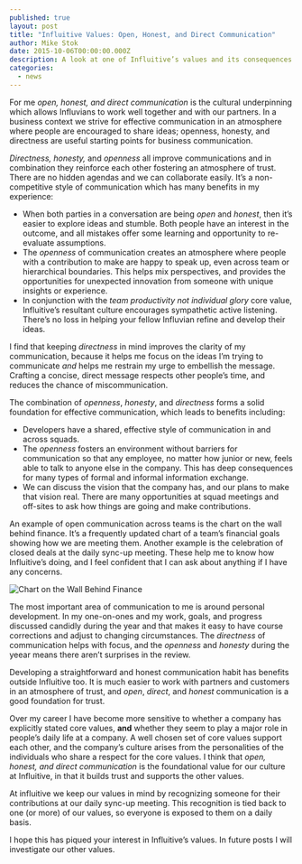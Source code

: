 ```yaml
---
published: true
layout: post
title: "Influitive Values: Open, Honest, and Direct Communication"
author: Mike Stok
date: 2015-10-06T00:00:00.000Z
description: A look at one of Influitive’s values and its consequences.
categories: 
  - news
---
```


For me *open, honest, and direct communication* is the cultural underpinning which allows Influvians to work well together and with our partners.  In a business context we strive for effective communication in an atmosphere where people are encouraged to share ideas; openness, honesty, and directness are useful starting points for business communication.

*Directness, honesty,* and *openness* all improve communications and in combination they reinforce each other fostering an atmosphere of trust.  There are no hidden agendas and we can collaborate easily.  It’s a non-competitive style of communication which has many benefits in my experience:

* When both parties in a conversation are being *open* and *honest*, then it’s easier to explore ideas and stumble.  Both people have an interest in the outcome, and all mistakes offer some learning and opportunity to re-evaluate assumptions.
* The *openness* of communication creates an atmosphere where people with a contribution to make are happy to speak up, even across team or hierarchical  boundaries.  This helps mix perspectives, and provides the opportunities for unexpected innovation from someone with unique insights or experience.
* In conjunction with the *team productivity not individual glory* core value, Influitive’s resultant culture encourages sympathetic active listening.  There’s no loss in helping your fellow Influvian refine and develop their ideas.

I find that keeping *directness* in mind improves the clarity of my communication, because it helps me focus on the ideas I’m trying to communicate *and* helps me restrain my urge to embellish the message.  Crafting a concise, direct message respects other people’s time, and reduces the chance of miscommunication.

The combination of *openness*, *honesty*, and *directness* forms a solid foundation for effective communication, which leads to benefits including:

* Developers have a shared, effective style of communication in and across squads.
* The *openness* fosters an environment without barriers for communication so that any employee, no matter how junior or new, feels able to talk to anyone else in the company.  This has deep consequences for many types of formal and informal information exchange.
* We can discuss the vision that the company has, and our plans to make that vision real.  There are many opportunities at squad meetings and off-sites to ask how things are going and make contributions.

An example of open communication across teams is the chart on the wall behind finance.  It’s a frequently updated chart of a team’s financial goals showing how we are meeting them.  Another example is the celebration of closed deals at the daily sync-up meeting.  These help me to know how Influitive’s doing, and I feel confident that I can ask about anything if I have any concerns.

![Chart on the Wall Behind Finance]({{site.baseurl}}/images/posts/finance-chart.jpg)

The most important area of communication to me is around personal development.  In my one-on-ones and my work, goals, and progress discussed candidly during the year and that makes it easy to have course corrections and adjust to changing circumstances.  The *directness* of communication helps with focus, and the *openness* and *honesty* during the yeear means there aren’t surprises in the review.

Developing a straightforward and honest communication habit has benefits outside Influitive too.  It is much easier to work with partners and customers in an atmosphere of trust, and *open*, *direct*, and *honest* communication is a good foundation for trust.

Over my career I have become more sensitive to whether a company has explicitly stated core values, **and** whether they seem to play a major role in people’s daily life at a company.  A well chosen set of core values support each other, and the company’s culture arises from the personalities of the individuals who share a respect for the core values.  I think that *open, honest, and direct communication* is the foundational value for our culture at Influitive, in that it builds trust and supports the other values.

At influitive we keep our values in mind by recognizing someone for their contributions at our daily sync-up meeting.  This recognition is tied back to one (or more) of our values, so everyone is exposed to them on a daily basis.

I hope this has piqued your interest in Influitive’s values. In future posts I will investigate our other values.
